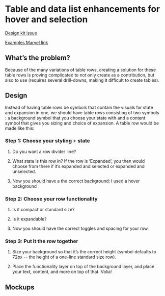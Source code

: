 # Table and data list enhancements for hover and selection
[Design kit issue](https://github.com/patternfly/patternfly-design-kit/issues/140#event-2948552735)

[Examples Marvel link](https://marvelapp.com/dfbie31)

## What’s the problem? 

Because of the many variations of table rows, creating a solution for these table rows is proving complicated to not only create as a contribution, but also to use (requires several drill-downs, making it difficult to create tables).

## Design

Instead of having table rows be symbols that contain the visuals for state and expansion in one, we should have table rows consisting of two symbols : a background symbol that you choose your state with and a content symbol that gives you sizing and choice of expansion. A table row would be made like this:

### Step 1: Choose your styling + state

1. Do you want a row divider line? 

2. What state is this row in? If the row is ‘Expanded’, you then would choose from there if it’s 
expanded and selected or expanded and unselected. 
  
3. Now you should have a the correct background: I used a hover background

### Step 2: Choose your row functionality

1. Is it compact or standard size?
	
2. Is it expandable?
	
3. Now you should have the correct toggles and spacing for your row. 
	
### Step 3: Put it the row together

1. Size your background so that it’s the correct height (symbol defaults to 72px -- the height 
of a one-line standard size row). 

2. Place the functionality layer on top of the background layer, and place your text, content, 
and more on top of that. Volia! 

## Mockups

